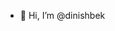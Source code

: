 - 👋 Hi, I’m @dinishbek

<!---
dinishbek/dinishbek is a ✨ special ✨ repository because its `README.md` (this file) appears on your GitHub profile.
You can click the Preview link to take a look at your changes.
--->
